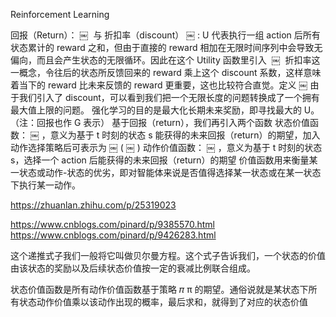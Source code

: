 Reinforcement Learning

回报（Return）：
￼
 与 折扣率（discount）
￼
: U 代表执行一组 action 后所有状态累计的 reward 之和，但由于直接的 reward 相加在无限时间序列中会导致无偏向，而且会产生状态的无限循环。因此在这个 Utility 函数里引入 
￼
 折扣率这一概念，令往后的状态所反馈回来的 reward 乘上这个 discount 系数，这样意味着当下的 reward 比未来反馈的 reward 更重要，这也比较符合直觉。定义
￼
由于我们引入了 discount，可以看到我们把一个无限长度的问题转换成了一个拥有最大值上限的问题。
强化学习的目的是最大化长期未来奖励，即寻找最大的 U。（注：回报也作 G 表示）
基于回报（return），我们再引入两个函数
状态价值函数：
￼
，意义为基于 t 时刻的状态 s 能获得的未来回报（return）的期望，加入动作选择策略后可表示为
￼
(
￼
)
动作价值函数：
￼
，意义为基于 t 时刻的状态 s，选择一个 action 后能获得的未来回报（return）的期望
价值函数用来衡量某一状态或动作-状态的优劣，即对智能体来说是否值得选择某一状态或在某一状态下执行某一动作。

https://zhuanlan.zhihu.com/p/25319023


https://www.cnblogs.com/pinard/p/9385570.html
https://www.cnblogs.com/pinard/p/9426283.html

这个递推式子我们一般将它叫做贝尔曼方程。这个式子告诉我们，一个状态的价值由该状态的奖励以及后续状态价值按一定的衰减比例联合组成。

状态价值函数是所有动作价值函数基于策略
𝜋
π
的期望。通俗说就是某状态下所有状态动作价值乘以该动作出现的概率，最后求和，就得到了对应的状态价值
